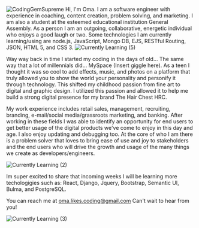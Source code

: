 ![CodingGemSupreme](https://user-images.githubusercontent.com/77770242/187123138-30e2ab97-8c87-4393-9c4c-ab6fa5950136.gif)
Hi, I'm Oma. I am a software engineer with experience in coaching, content creation, problem solving, and marketing. I am also a student at the esteemed educational institution General Assembly. As a person I am an outgoing, collaborative, energetic individual who  enjoys a good laugh or two. Some technologies I am currently learning/using are node.js, JavaScript, Mongo DB, EJS, RESTful Routing, JSON, HTML 5, and CSS 3.
![Currently Learning (5)](https://user-images.githubusercontent.com/77770242/189545126-4f708506-ff5e-481b-a2d8-bfb63fe8972b.gif)



Way way back in time I started my coding in the days of old... The same way that a lot of millennials did... MySpace (Insert giggle here). As a teen I thought it was so cool to add effects, music, and photos on a platform that truly allowed you to show the world your personality and personify it through technology. This shifted my childhood passion from fine art to digital and graphic design. I utilized this passion and allowed it to help me build a strong digital presence for my brand The Hair Chest HRC. 

My work experience includes retail sales, management, recruiting, branding, e-mail/social media/grassroots marketing, and banking. After working in these fields I was able to identify an opportunity for end users to get better usage of the digital products we've come to enjoy in this day and age. I also enjoy updating and debugging too. At the core of who I am there is a problem solver that loves to bring ease of use and joy to stakeholders and the end users who will drive the growth and usage of the many things we create as developers/engineers. 

![Currently Learning (2)](https://user-images.githubusercontent.com/77770242/189543990-052e0a26-9053-42db-b59d-4e1d5686871a.gif)

Im super excited to share that incoming weeks I will be learning more techologigies such as: React, Django, Jquery, Bootstrap, Semantic UI, Bulma, and PostgreSQL.

You can reach me at oma.likes.coding@gmail.com Can't wait to hear from you!

![Currently Learning (3)](https://user-images.githubusercontent.com/77770242/189544805-5518b765-3023-407a-bca3-15db0641e8f3.gif)

